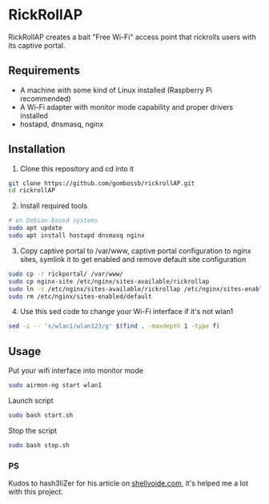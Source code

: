 # RickRollAP

RickRollAP creates a bait "Free Wi-Fi" access point that rickrolls users with its captive portal.

## Requirements
- A machine with some kind of Linux installed (Raspberry Pi recommended)
- A Wi-Fi adapter with monitor mode capability and proper drivers installed
- hostapd, dnsmasq, nginx

## Installation
1. Clone this repository and cd into it
```bash
git clone https://github.com/gombossb/rickrollAP.git
cd rickrollAP
```
2. Install required tools
```bash
# on Debian-based systems
sudo apt update
sudo apt install hostapd dnsmasq nginx
```
3. Copy captive portal to /var/www, captive portal configuration to nginx sites, symlink it to get enabled and remove default site configuration
```bash
sudo cp -r rickportal/ /var/www/
sudo cp nginx-site /etc/nginx/sites-available/rickrollap
sudo ln -s /etc/nginx/sites-available/rickrollap /etc/nginx/sites-enabled/
sudo rm /etc/nginx/sites-enabled/default
```
4. Use this sed code to change your Wi-Fi interface if it's not wlan1
```bash
sed -i -- 's/wlan1/wlan123/g' $(find . -maxdepth 1 -type f)
```

## Usage
Put your wifi interface into monitor mode
```bash
sudo airmon-ng start wlan1
```
Launch script
```bash
sudo bash start.sh
```
Stop the script
```bash
sudo bash stop.sh
```

### PS
Kudos to hash3liZer for his article on [shellvoide.com](https://www.shellvoide.com/wifi/how-to-setup-captive-portal-login-with-rogue-ap-nginx/), it's helped me a lot with this project.
